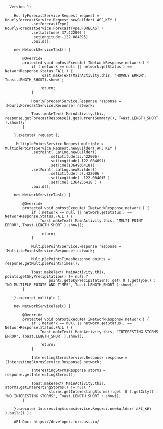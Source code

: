       Version 1:

        HourlyForecastService.Request request = HourlyForecastService.Request.newBuilder( API_KEY )
                .setForecastType( HourlyForecastService.ForecastType.FORECAST )
                .setLatitude( 37.422006 )
                .setLongitude(-122.084095)
                .build();

        new NetworkServiceTask() {

            @Override
            protected void onPostExecute( INetworkResponse network ) {
                if ( network == null || network.getStatus() == NetworkResponse.Status.FAIL ) {
                    Toast.makeText(MainActivity.this, "HOURLY ERROR", Toast.LENGTH_SHORT).show();

                    return;
                }

                HourlyForecastService.Response response = (HourlyForecastService.Response) network;

                Toast.makeText( MainActivity.this, response.getForecastResponse().getCurrentSummary(), Toast.LENGTH_SHORT ).show();
            }

        }.execute( request );

         MultiplePointsService.Request multiple = MultiplePointsService.Request.newBuilder( API_KEY )
                .setPoint( LatLng.newBuilder()
                        .setLatitude(37.422006)
                        .setLongitude(-122.084095)
                        .setTime(1364956418))
                .setPoint( LatLng.newBuilder()
                        .setLatitude( 37.422006 )
                        .setLongitude( -122.084095 )
                        .setTime( 1364956418 ) )
                .build();

        new NetworkServiceTask() {

            @Override
            protected void onPostExecute( INetworkResponse network ) {
                if ( network == null || network.getStatus() == NetworkResponse.Status.FAIL ) {
                    Toast.makeText( MainActivity.this, "MULTI POINT ERROR", Toast.LENGTH_SHORT ).show();

                    return;
                }

                MultiplePointsService.Response response = (MultiplePointsService.Response) network;

                MultiplePointsTimesResponse points = response.getMultiplePointsTimes();

                Toast.makeText( MainActivity.this, points.getSkyPrecipitation() != null ?
                        points.getSkyPrecipitation().get( 0 ).getType() : "NO MULTIPLE POINTS AND TIMES", Toast.LENGTH_SHORT ).show();
            }

        }.execute( multiple );

        new NetworkServiceTask() {

            @Override
            protected void onPostExecute( INetworkResponse network ) {
                if ( network == null || network.getStatus() == NetworkResponse.Status.FAIL ) {
                    Toast.makeText( MainActivity.this, "INTERESTING STORMS ERROR", Toast.LENGTH_SHORT ).show();

                    return;
                }

                InterestingStormsService.Response response = (InterestingStormsService.Response) network;

                InterestingStormsResponse storms = response.getInterestingStorms();

                Toast.makeText( MainActivity.this, storms.getInterestingStorms() != null ?
                        storms.getInterestingStorms().get( 0 ).getCity() : "NO INTERESTING STORMS", Toast.LENGTH_SHORT ).show();
            }

        }.execute( InterestingStormsService.Request.newBuilder( API_KEY ).build() );

        API Doc: https://developer.forecast.io/